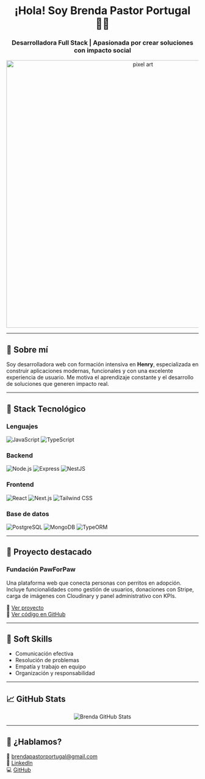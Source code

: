 
#
<h1 align="center">¡Hola! Soy Brenda Pastor Portugal 👩‍💻</h1>
<h3 align="center">Desarrolladora Full Stack | Apasionada por crear soluciones con impacto social</h3>

<p align="center">
  <img src="https://i.pinimg.com/originals/58/66/17/5866171a0c6e24c158e3e4897330403e.gif" alt="pixel art" width="700"/>
</p>

---

## 🚀 Sobre mí

Soy desarrolladora web con formación intensiva en **Henry**, especializada en construir aplicaciones modernas, funcionales y con una excelente experiencia de usuario. Me motiva el aprendizaje constante y el desarrollo de soluciones que generen impacto real.

---

## 🧰 Stack Tecnológico

### Lenguajes
![JavaScript](https://img.shields.io/badge/-JavaScript-F7DF1E?style=for-the-badge&logo=javascript&logoColor=000)
![TypeScript](https://img.shields.io/badge/-TypeScript-3178C6?style=for-the-badge&logo=typescript&logoColor=fff)

### Backend
![Node.js](https://img.shields.io/badge/-Node.js-339933?style=for-the-badge&logo=nodedotjs&logoColor=fff)
![Express](https://img.shields.io/badge/-Express-000000?style=for-the-badge&logo=express&logoColor=fff)
![NestJS](https://img.shields.io/badge/-NestJS-E0234E?style=for-the-badge&logo=nestjs&logoColor=fff)

### Frontend
![React](https://img.shields.io/badge/-React-61DAFB?style=for-the-badge&logo=react&logoColor=000)
![Next.js](https://img.shields.io/badge/-Next.js-000?style=for-the-badge&logo=nextdotjs)
![Tailwind CSS](https://img.shields.io/badge/-TailwindCSS-38B2AC?style=for-the-badge&logo=tailwindcss&logoColor=fff)

### Base de datos
![PostgreSQL](https://img.shields.io/badge/-PostgreSQL-4169E1?style=for-the-badge&logo=postgresql&logoColor=fff)
![MongoDB](https://img.shields.io/badge/-MongoDB-47A248?style=for-the-badge&logo=mongodb&logoColor=fff)
![TypeORM](https://img.shields.io/badge/-TypeORM-E34F26?style=for-the-badge&logo=typescript&logoColor=fff)

---

## 🐶 Proyecto destacado

### Fundación PawForPaw
Una plataforma web que conecta personas con perritos en adopción. Incluye funcionalidades como gestión de usuarios, donaciones con Stripe, carga de imágenes con Cloudinary y panel administrativo con KPIs.

🔗 [Ver proyecto](https://front-pawforpaw-one.vercel.app/)  
📁 [Ver código en GitHub](https://github.com/tomasbisio98/front-pawforpaw)

---

## 🌱 Soft Skills

- Comunicación efectiva  
- Resolución de problemas  
- Empatía y trabajo en equipo  
- Organización y responsabilidad

---

## 📈 GitHub Stats

<p align="center">
  <img src="https://github-readme-stats.vercel.app/api?username=BPastorPortugal&show_icons=true&theme=radical" alt="Brenda GitHub Stats"/>
</p>

---

## 📩 ¿Hablamos?

📧 brendapastorportugal@gmail.com  
💼 [LinkedIn](https://www.linkedin.com/in/brenda-pastor-portugal-03ba5192/)  
💻 [GitHub](https://github.com/BPastorPortugal)



<!--
**BPastorPortugal/BPastorPortugal** is a ✨ _special_ ✨ repository because its `README.md` (this file) appears on your GitHub profile.

Here are some ideas to get you started:

- 🔭 I’m currently working on ...
- 🌱 I’m currently learning ...
- 👯 I’m looking to collaborate on ...
- 🤔 I’m looking for help with ...
- 💬 Ask me about ...
- 📫 How to reach me: ...
- 😄 Pronouns: ...
- ⚡ Fun fact: ...
-->

